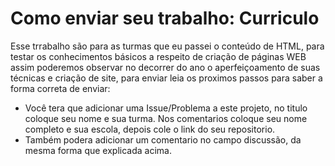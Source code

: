 # Como enviar seu trabalho: Curriculo
Esse trrabalho são para as turmas que eu passei o conteúdo de HTML, para testar os conhecimentos básicos a respeito de criação de páginas WEB assim poderemos observar no decorrer do ano o 
aperfeiçoamento de suas técnicas e criação de site, para enviar leia os proximos passos para saber a forma correta de enviar:
* Você tera que adicionar uma Issue/Problema a este projeto, no titulo coloque seu nome e sua turma. Nos comentarios coloque seu nome completo e sua escola, 
depois cole o link do seu repositorio. 
* Também podera adicionar um comentario no campo discussão, da mesma forma que explicada acima.
